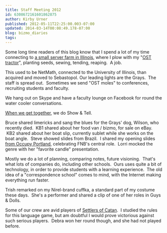 ```yaml
---
title: Staff Meeting 2012
id: 6308672161601862875
author: Kirby Urner
published: 2012-05-11T22:25:00.003-07:00
updated: 2014-03-14T00:08:49.178-07:00
blog: bizmo_diaries
tags: 
---
```


Some long time readers of this blog know that I spend a lot of my time connecting to [a small server farm in Illinois](http://controlroom.blogspot.com/2011/06/back-office.html), where I plow with my "[OST tractor](http://controlroom.blogspot.com/2011/10/at-wherecamppdx.html)", planting seeds, sewing, tending, reaping.  A job.

This used to be NetMath, connected to the University of Illinois, than acquired and moved to Sebastopol. Our leading lights are the Grays.  The staff is spread out.  Sometimes we send "OST moles" to conferences, recruiting students and faculty.

We hang out on Skype and have a faculty lounge on Facebook for round the water cooler conversations. 

[When we get together](http://controlroom.blogspot.com/2011/02/make-mathematics.html), we do Show & Tell. 

Bruce shared limericks and sang the blues for the Grays' dog, Wilson, who recently died.  KB1 shared about her food van / bizmo, for sale on eBay.  KB2 shared about her boat slip, currently sublet while she works on the boat angle.  Steve showed slides from Brazil.  I shared my opening slides [from Occupy Portland](http://worldgame.blogspot.com/2011/10/occupy-portland-event.html), celebrating FNB's central role.  Lorri mocked the genre with her "favorite candle" presentation.

Mostly we do a lot of planning, comparing notes, future visioning.  That's what lots of companies do, including other schools.  Ours uses quite a bit of technology, in order to provide students with a learning experience.  The old idea of a "correspondence school" comes to mind, with the Internet making everything run faster.

Trish remarked on my Nirel-brand cuffka, a standard part of my costume these days.  She's a performer and shared a clip of one of her roles in Guys & Dolls.

Some of our crew are avid players of [Settlers of Catan](http://en.wikipedia.org/wiki/The_Settlers_of_Catan).  I studied the rules for this language game, but am doubtful I would prove victorious against such serious players.  Debra won her round though, and she had not played before.